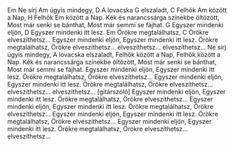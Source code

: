 Em Ne sírj Am úgyis mindegy, D A lovacska G elszaladt,
C Felhők Am között a Nap,
H Felhők Em között a Nap. 
Kék és narancssárga színekbe öltözött, Most már senki se bánthat,
Most már semmi se fájhat. 
G Egyszer mindenki eljön, D Egyszer mindenki itt lesz. Em Örökre megtalálhatsz, C Örökre elveszíthetsz... 
Egyszer mindenki eljön,
Egyszer mindenki itt lesz.
Örökre megtalálhatsz,
Örökre elveszíthetsz... elveszíthetsz... elveszíthetsz... 
Ne sírj úgyis mindegy, A lovacska elszaladt, Felhők között a Nap, Felhők között a Nap. 
Kék és narancssárga színekbe öltözött, Most már senki se bánthat,
Most már semmi se fájhat. 
Egyszer mindenki eljön, Egyszer mindenki itt lesz. Örökre megtalálhatsz, Örökre elveszíthetsz... 
Egyszer mindenki eljön,
Egyszer mindenki itt lesz.
Örökre megtalálhatsz,
Örökre elveszíthetsz... elveszíthetsz... elveszíthetsz... 
[gitárszóló] 
Egyszer mindenki eljön, Egyszer mindenki itt lesz. Örökre megtalálhatsz, Örökre elveszíthetsz... 
Egyszer mindenki eljön, Egyszer mindenki itt lesz. Örökre megtalálhatsz, Örökre elveszíthetsz... 
Egyszer mindenki eljön, Egyszer mindenki itt lesz. Örökre megtalálhatsz, Örökre elveszíthetsz... 
Egyszer mindenki eljön,
Egyszer mindenki itt lesz.
Örökre megtalálhatsz,
Örökre elveszíthetsz... elveszíthetsz... 

